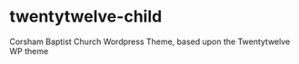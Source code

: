 twentytwelve-child
==================

Corsham Baptist Church Wordpress Theme, based upon the Twentytwelve WP theme

